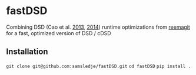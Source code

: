 # fastDSD
Combining DSD (Cao et al. [2013](https://journals.plos.org/plosone/article?id=10.1371/journal.pone.0076339), [2014](https://www.ncbi.nlm.nih.gov/pmc/articles/PMC4058952/)) runtime optimizations from [reemagit](https://github.com/reemagit/DSD) for a fast, optimized version of DSD / cDSD

## Installation

`git clone git@github.com:samsledje/fastDSD.git`
`cd fastDSD`
`pip install .`
